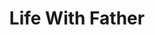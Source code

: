 ---
title: Life With Father
year: 1959
opening_date: 1959-05-27
closing_date: 1959-06-06
layout: productions
featured_image: 
image_caption:
image_credit:
playbill: 
category: 
Theatre: Theatre Jacksonville
Venue: Little Theatre
cast:
  Annie: Barbara Sellers
  Vinnie: Peggy Gift
  Clarence: Dick Wright
  John: Rusty Bridges
  Whitney: Christopher Root
  Harlan: Si Newman
  Father: Erd Wilson, Jr.
  Margaret: Virginia Swenson
  Cora: Sarah McConnell
  Mary Skinner: Diane Shackleton
  Rev. Dr. Lloyd: Charles Doyal
  Delia: Susan Massey
  Nora: Marie Logan
  Dr. Humphreys: Art Logan
  Dr. Somers: Monte Shanks
  Maggie: Mary Kilpatrick
crew:
  Designer and Director: Maurice Geoffrey
  Stage Manager: Glenn H. Logan
  book-holder: Susan Massey
  Lighting:
    - Bob Kornegay
    - Norman Howard
    - Frances Andrews
  Sound Effects:
    - Dorothy Massey
    - Eldene Moulton
  Properties:
    - Dorothy Portnoy
    - Pat Jones
    - Gayle Swymer
    - Louise Lee
    - Marie Logan
    - Barbara Sellers
    - Mary Kilpatrick
    - Sue Henderson
  Wardrobe:
    - Doris Edwards
    - Anna Chaisson
  Make-Up:
    - Polly Clendening
    - Elmo Lehman
    - Beverly Fink
    - Linda Davis
    - Kathy Dunham
    - Abbey I. Fink
  Scenery:
    - Frank Ridge
    - Mark Harris
    - Joe Sloan
    - Florence Seymour
    - Buzzy Klausner
    - Bunni Thornhill
    - Art Logan
    - Glenn H. Logan
    - Marie Logan
    - Bob Kornegay
    - Thelma Mayeron
    - Gayle Swymer
    - Mary Kilpatrick
    - Sylvester Scotti
    - Chuck Doyal
    - Dave Adams
    - Norman Howard
orchestra:
external_links:
---
